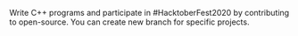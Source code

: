 Write C++ programs and participate in #HacktoberFest2020 by contributing to open-source. 
You can create new branch for specific projects. 
